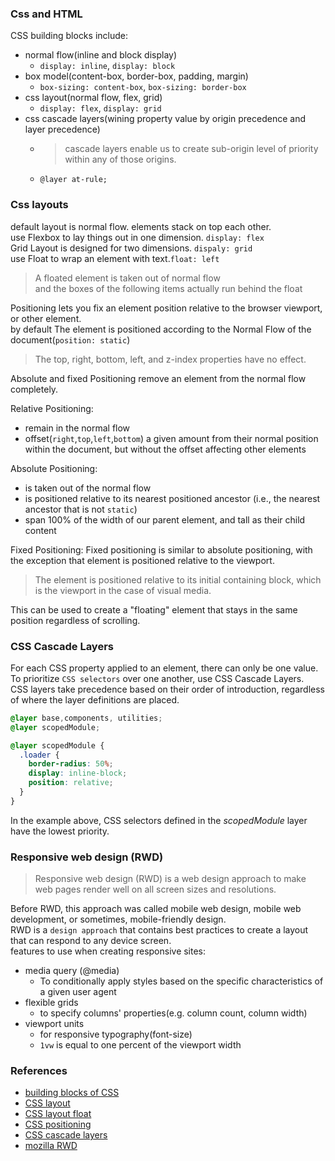### Css and HTML 
CSS building blocks include:    
- normal flow(inline and block display)
  - `display: inline`, `display: block`
- box model(content-box, border-box, padding, margin)
  - `box-sizing: content-box`, `box-sizing: border-box`
- css layout(normal flow, flex, grid)
  -  `display: flex`, `display: grid`
- css cascade layers(wining property value by origin precedence and layer precedence)
  - > cascade layers enable us to create sub-origin level of priority within any of those origins.
  - `@layer at-rule;`
### Css layouts
default layout is normal flow. elements stack on top each other.    
use Flexbox to lay things out in one dimension. `display: flex`         
Grid Layout is designed for two dimensions. `dispaly: grid`    
use Float to wrap an element with text.`float: left`    
> A floated element is taken out of normal flow      
> and the boxes of the following items actually run behind the float

Positioning lets you fix an element position relative to the browser viewport, or other element.      
by default The element is positioned according to the Normal Flow of the document(`position: static`)      
> The top, right, bottom, left, and z-index properties have no effect.

Absolute and fixed Positioning remove an element from the normal flow completely.

Relative Positioning:
- remain in the normal flow
- offset(`right`,`top`,`left`,`bottom`) a given amount from their normal position within the document, but without the offset affecting other elements

Absolute Positioning:
- is taken out of the normal flow
- is positioned relative to its nearest positioned ancestor (i.e., the nearest ancestor that is not `static`)
- span 100% of the width of our parent element, and tall as their child content

Fixed Positioning:
Fixed positioning is similar to absolute positioning, with the exception that element is positioned relative to the viewport.    
> The element is positioned relative to its initial containing block, which is the viewport in the case of visual media.

This can be used to create a "floating" element that stays in the same position regardless of scrolling.     

### CSS Cascade Layers
For each CSS property applied to an element, there can only be one value.     
To prioritize `CSS selectors` over one another, use CSS Cascade Layers.     
CSS layers take precedence based on their order of introduction, regardless of where the layer definitions are placed.     
```css
@layer base,components, utilities;
@layer scopedModule;

@layer scopedModule {
  .loader {
    border-radius: 50%;
    display: inline-block;
    position: relative;
  }
}
```
In the example above, CSS selectors defined in the *scopedModule* layer have the lowest priority.    

### Responsive web design (RWD)
> Responsive web design (RWD) is a web design approach to make web pages render well on all screen sizes and resolutions.

Before RWD, this approach was called mobile web design, mobile web development, or sometimes, mobile-friendly design.    
RWD is a `design approach` that contains best practices to create a layout that can respond to any device screen.    
features to use when creating responsive sites:    
- media query (@media)
  - To conditionally apply styles based on the specific characteristics of a given user agent
- flexible grids
  - to specify columns' properties(e.g. column count, column width)
- viewport units
  - for responsive typography(font-size)
  - `1vw` is equal to one percent of the viewport width
### References
- [building blocks of CSS](https://developer.mozilla.org/en-US/docs/Learn/CSS/Building_blocks)    
- [CSS layout](https://developer.mozilla.org/en-US/docs/Learn/CSS/CSS_layout/Introduction)
- [CSS layout float](https://developer.mozilla.org/en-US/docs/Learn/CSS/CSS_layout/Floats)
- [CSS positioning](https://developer.mozilla.org/en-US/docs/Web/CSS/position)
- [CSS cascade layers](https://developer.mozilla.org/en-US/docs/Learn_web_development/Core/Styling_basics/Cascade_layers)
- [mozilla RWD](https://developer.mozilla.org/en-US/docs/Learn/CSS/CSS_layout/Responsive_Design)